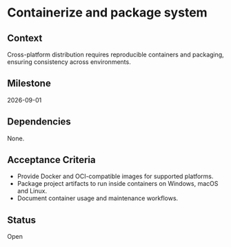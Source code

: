 # Containerize and package system

## Context
Cross-platform distribution requires reproducible containers and packaging,
ensuring consistency across environments.

## Milestone
2026-09-01

## Dependencies
None.

## Acceptance Criteria
- Provide Docker and OCI-compatible images for supported platforms.
- Package project artifacts to run inside containers on Windows, macOS and Linux.
- Document container usage and maintenance workflows.

## Status
Open
